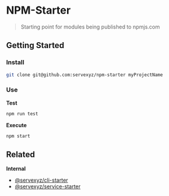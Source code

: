 # NPM-Starter

> Starting point for modules being published to npmjs.com

## Getting Started

### Install

```bash
git clone git@github.com:servexyz/npm-starter myProjectName
```

### Use

**Test**

```bash
npm run test
```

**Execute**

```bash
npm start
```

## Related

**Internal**

* [@servexyz/cli-starter](https://github.com/servexyz/cli-starter)
* [@servexyz/service-starter](https://github.com/servexyz/service-starter)
